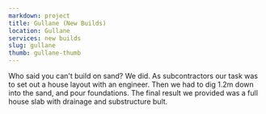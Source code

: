```yaml
---
markdown: project
title: Gullane (New Builds)
location: Gullane
services: new builds
slug: gullane
thumb: gullane-thumb
---
```


Who said you can't build on sand? We did. As subcontractors our task was to set out a house layout with an engineer. Then we had to dig 1.2m down into the sand, and pour foundations. The final result we provided was a full house slab with drainage and substructure bult. 